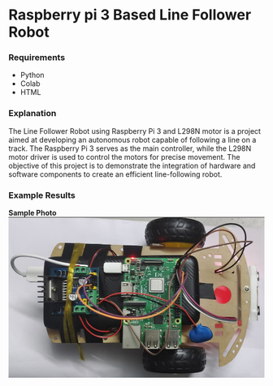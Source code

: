 # Raspberry pi 3 Based Line Follower Robot

### Requirements

* Python
* Colab
* HTML

### Explanation
The Line Follower Robot using Raspberry Pi 3 and L298N motor is a project aimed at developing an autonomous robot capable of following a line on a track. The Raspberry Pi 3 serves as the main controller, while the L298N motor driver is used to control the motors for precise movement. The objective of this project is to demonstrate the integration of hardware and software components to create an efficient line-following robot.

### Example Results
<strong>Sample Photo</strong><br>
![lmao](https://github.com/Harish-Balaji-B/Raspberry-pi-3-Based-Line-Follower-Robot/blob/main/demo/work.png)<br>
